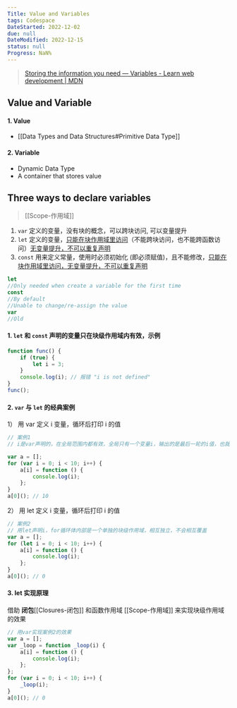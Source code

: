 ```yaml
---
Title: Value and Variables
tags: Codespace
DateStarted: 2022-12-02
due: null
DateModified: 2022-12-15
status: null
Progress: NaN%
---
```


> [Storing the information you need — Variables - Learn web development | MDN](https://developer.mozilla.org/en-US/docs/Learn/JavaScript/First_steps/Variables)

## Value and Variable

#### 1. Value

- [[Data Types and Data Structures#Primitive Data Type]]

#### 2. Variable

- Dynamic Data Type
- A container that stores value

## Three ways to declare variables

> [[Scope-作用域]]

1. `var` 定义的变量，没有块的概念，可以跨块访问, 可以变量提升
2. `let` 定义的变量，<u>只能在块作用域里访问</u>（不能跨块访问，也不能跨函数访问）<u>无变量提升，不可以重复声明</u>
3. `const` 用来定义常量，使用时必须初始化 (即必须赋值)，且不能修改，<u>只能在块作用域里访问，无变量提升，不可以重复声明</u>

```js
let
//Only needed when create a variable for the first time
const
//By default
//Unable to change/re-assign the value
var
//Old
```

#### 1. `let` 和 `const` 声明的变量只在块级作用域内有效，示例

```js
function func() {
	if (true) {
		let i = 3;
	}
	console.log(i); // 报错 "i is not defined"
}
func();
```

#### 2. `var` 与 `let` 的经典案例

1） 用 var 定义 i 变量，循环后打印 i 的值

```js
// 案例1
// i是var声明的，在全局范围内都有效，全局只有一个变量i，输出的是最后一轮的i值，也就是 10

var a = [];
for (var i = 0; i < 10; i++) {
	a[i] = function () {
		console.log(i);
	};
}
a[0](); // 10
```

2） 用 let 定义 i 变量，循环后打印 i 的值

```js
// 案例2
// 用let声明i，for循环体内部是一个单独的块级作用域，相互独立，不会相互覆盖
var a = [];
for (let i = 0; i < 10; i++) {
	a[i] = function () {
		console.log(i);
	};
}
a[0](); // 0
```

#### 3. let 实现原理

借助 **闭包**[[Closures-闭包]] 和函数作用域 [[Scope-作用域]] 来实现块级作用域的效果

```js
// 用var实现案例2的效果
var a = [];
var _loop = function _loop(i) {
	a[i] = function () {
		console.log(i);
	};
};
for (var i = 0; i < 10; i++) {
	_loop(i);
}
a[0](); // 0
```
